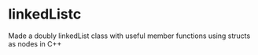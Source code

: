 # linkedListc
Made a doubly linkedList class with useful member functions using structs as nodes in C++
